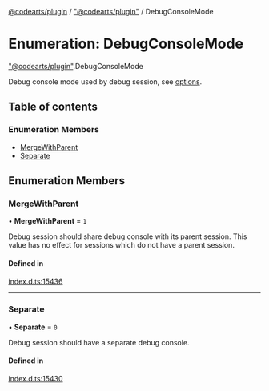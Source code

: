 [@codearts/plugin](../README.md) / ["@codearts/plugin"](../modules/_codearts_plugin_.md) / DebugConsoleMode

# Enumeration: DebugConsoleMode

["@codearts/plugin"](../modules/_codearts_plugin_.md).DebugConsoleMode

Debug console mode used by debug session, see [options](../interfaces/codearts_plugin_.DebugSessionOptions.md).

## Table of contents

### Enumeration Members

- [MergeWithParent](codearts_plugin_.DebugConsoleMode.md#mergewithparent)
- [Separate](codearts_plugin_.DebugConsoleMode.md#separate)

## Enumeration Members

### MergeWithParent

• **MergeWithParent** = ``1``

Debug session should share debug console with its parent session.
This value has no effect for sessions which do not have a parent session.

#### Defined in

[index.d.ts:15436](https://github.com/xyz-fish/cloudide-plugin-api/blob/9927cd6/index.d.ts#L15436)

___

### Separate

• **Separate** = ``0``

Debug session should have a separate debug console.

#### Defined in

[index.d.ts:15430](https://github.com/xyz-fish/cloudide-plugin-api/blob/9927cd6/index.d.ts#L15430)
